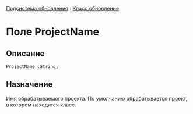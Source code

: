 ﻿---
Link: Bas.ProfileInfo.Update.@ProjectName
---

[Подсистема обновления](topic:.Custom.ПодсистемаОбновленияИБ) :
[Класс обновление](Default)

# Поле ProjectName

## Описание

    ProjectName :String;

## Назначение

Имя обрабатываемого проекта. По умолчанию обрабатывается проект, в котором находится класс.
